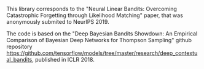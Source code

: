 This library corresponds to the "Neural Linear Bandits: Overcoming Catastrophic Forgetting through Likelihood Matching" paper, that was anonymously submited to NeurIPS 2019.

The code is based on the "Deep Bayesian Bandits Showdown: An Empirical Comparison of Bayesian Deep Networks for Thompson Sampling" github repository https://github.com/tensorflow/models/tree/master/research/deep_contextual_bandits, published in ICLR 2018.
